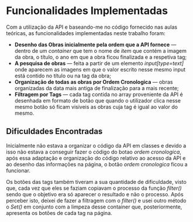 # Funcionalidades Implementadas

Com a utilização da API e baseando-me no código fornecido nas aulas teóricas, as funcionalidades implementadas neste trabalho foram:

- **Desenho das Obras inicialmente pela ordem que a API fornece** — dentro de um *container* que tem o nome de *item* que contém a imagem da obra, o título, o ano em que a obra ficou finalizada e a respetiva tag;
- **A pesquisa de obras** — feita a partir de um elemento *input[type=text]* onde aparecem as imagens em que o valor escrito nesse mesmo input está contido no título ou na tag da obra;
- **Organização de todas as obras por Ordem Cronologica** — obras organizadas da data mais antiga de finalização para a mais recente;
- **Filtragem por Tags** — cada tag contida no array proveniente da API é desenhada em formato de botão que quando o utilizador clica nesse mesmo botão só ficam visiveis as obras cuja tag é igual ao valor do mesmo.

## Dificuldades Encontradas

Inicialmente não estava a organizar o código da API em classes e devido a isso não estava a conseguir fazer o código do botao *ordem cronologica*, após essa adaptação e organização do código relativo ao acesso da API e ao desenho das informações na página, o botão *ordem cronologica* ficou a funcionar.

Os botões das tags também tiveram a sua quantidade de dificuldade, visto que, cada vez que eles se faziam copiavam o processo da função *filter()* sendo que o objetivo era só aparecer o resultado e não o processo. Após perceber isto, deixei de fazer a filtragem com o *filter()* e usei outro método o *Set()* em conjunto com a limpeza desse container que, posteriormente, apresenta os botões de cada tag na página.
